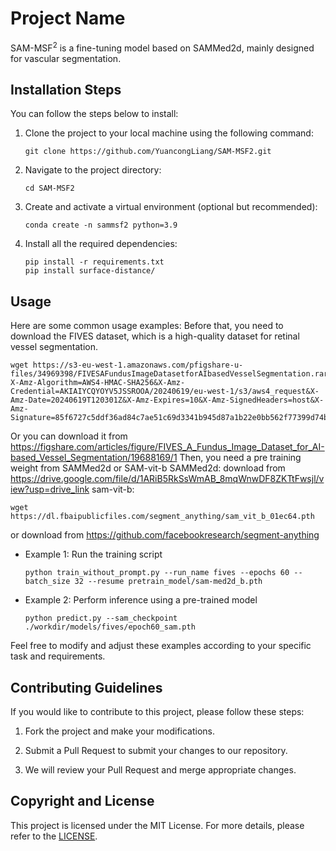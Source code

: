 # Project Name

$\text{SAM-MSF}^2$ is a fine-tuning model based on SAMMed2d, mainly designed for vascular segmentation.

## Installation Steps

You can follow the steps below to install:

1. Clone the project to your local machine using the following command:
   ```
   git clone https://github.com/YuancongLiang/SAM-MSF2.git
   ```

2. Navigate to the project directory:
   ```
   cd SAM-MSF2
   ```

3. Create and activate a virtual environment (optional but recommended):
   ```
   conda create -n sammsf2 python=3.9
   ```

4. Install all the required dependencies:
   ```
   pip install -r requirements.txt
   pip install surface-distance/
   ```

## Usage

Here are some common usage examples:
Before that, you need to download the FIVES dataset, which is a high-quality dataset for retinal vessel segmentation.
```
wget https://s3-eu-west-1.amazonaws.com/pfigshare-u-files/34969398/FIVESAFundusImageDatasetforAIbasedVesselSegmentation.rar?X-Amz-Algorithm=AWS4-HMAC-SHA256&X-Amz-Credential=AKIAIYCQYOYV5JSSROOA/20240619/eu-west-1/s3/aws4_request&X-Amz-Date=20240619T120301Z&X-Amz-Expires=10&X-Amz-SignedHeaders=host&X-Amz-Signature=85f6727c5ddf36ad84c7ae51c69d3341b945d87a1b22e0bb562f77399d74b8aa
```
Or you can download it from https://figshare.com/articles/figure/FIVES_A_Fundus_Image_Dataset_for_AI-based_Vessel_Segmentation/19688169/1
Then, you need a pre training weight from SAMMed2d or SAM-vit-b
SAMMed2d:
download from https://drive.google.com/file/d/1ARiB5RkSsWmAB_8mqWnwDF8ZKTtFwsjl/view?usp=drive_link
sam-vit-b:
```
wget https://dl.fbaipublicfiles.com/segment_anything/sam_vit_b_01ec64.pth
```
or download from https://github.com/facebookresearch/segment-anything

- Example 1: Run the training script
  ```
  python train_without_prompt.py --run_name fives --epochs 60 --batch_size 32 --resume pretrain_model/sam-med2d_b.pth
  ```

- Example 2: Perform inference using a pre-trained model
  ```
  python predict.py --sam_checkpoint ./workdir/models/fives/epoch60_sam.pth
  ```

Feel free to modify and adjust these examples according to your specific task and requirements.

## Contributing Guidelines

If you would like to contribute to this project, please follow these steps:

1. Fork the project and make your modifications.

2. Submit a Pull Request to submit your changes to our repository.

3. We will review your Pull Request and merge appropriate changes.

## Copyright and License

This project is licensed under the MIT License. For more details, please refer to the [LICENSE](LICENSE).
